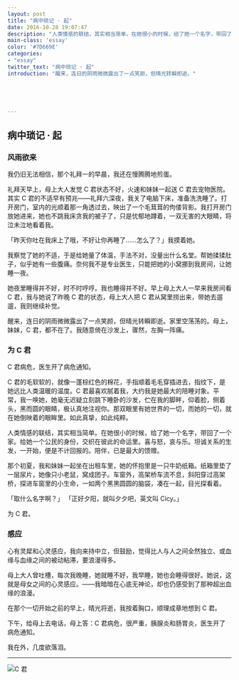 ```yaml
---
layout: post
title: "病中琐记 · 起"
date: 2016-10-28 19:07:47
description: "人类情感的联结，其实相当简单。在她很小的时候，给了她一个名字，带回了一个家。给她一个公民的身份，交织在彼此的命运里。喜与怒，哀与乐。"
main-class: 'essay'
color: '#7D669E'
categories:
- "essay"
twitter_text: "病中琐记 · 起"
introduction: "醒来，连日的阴雨微微露出了一点笑颜，但晴光转瞬即逝。"





---
```


## 病中琐记 · 起

### 风雨欲来

我仍旧无法相信，那个礼拜一的早晨，我还在慢腾腾地煎蛋。

礼拜天早上，母上大人发觉 C 君状态不好，火速和妹妹一起送 C 君去宠物医院。其实 C 君的不适早有预兆——礼拜六深夜，我关了电脑下床，准备洗洗睡了。打开房门，室内的光顺着那一角透过去，映出了一个毛茸茸的佝偻背影。我打开房门放她进来，她也不跳我床贪我的被子了，只是忧郁地蹲着，一双无害的大眼睛，将泣未泣地看着我。

「昨天你吐在我床上了哦，不好让你再睡了……怎么了？」我摸着她。

我察觉了她的不适，于是给她量了体温，手法不对，没量出什么名堂。帮她揉揉肚子，似乎她有一些腹痛。奈何我不是专业医生，只能把她的小窝挪到我房间，让她睡一夜。

她夜里睡得并不好，时不时哼哼。我也睡得并不好。早上母上大人一早来我房间看 C 君，我与她说了昨晚 C 君的状态，母上大人把 C 君从窝里捞出来，带她去遛遛，我则继续补觉。



醒来，连日的阴雨微微露出了一点笑颜，但晴光转瞬即逝。家里空荡荡的。母上，妹妹，C 君，都不在了。我随意倚在沙发上，骤然，左胸一阵痛。


### 为 C 君

C 君病危，医生开了病危通知。

C 君的毛软软的，就像一蓬棕红色的棉花，手指顺着毛毛穿插进去，指纹下，是她远比人类温暖的温度。C 君最喜欢腻着我，大约我是她最大的陪睡对象。平常，我一唤她，她毫无迟疑立刻跳下睡卧的沙发，伫在我的脚畔，仰着脸，侧着头，黑而圆的眼睛，极认真地注视你。那双眼里有她世界的一切，而她的一切，就在她倒映着的眼眸里。如此真挚，如此纯粹。

人类情感的联结，其实相当简单。在她很小的时候，给了她一个名字，带回了一个家。给她一个公民的身份，交织在彼此的命运里。喜与怒，哀与乐。坦诚关系的生发，一开始，便是不计回报的。陪伴，已是最大的馈赠。

那个初夏，我和妹妹一起坐在出租车里，她的怀抱里是一只牛奶纸箱。纸箱里垫了一层尿片，她像只小老鼠，窝成团子。车窗外，高架桥车流不息，斜阳穿过高架桥，探进车窗里的小生命，一如两个黑黑圆圆的脑袋，凑在一起，目光探看着。

「取什么名字啊？」
「正好夕阳，就叫夕夕吧，英文叫 Cicy。」

为 C 君。

### 感应


心有灵犀和心灵感应，我向来持中立，但鼓励，觉得比人与人之间全然独立、或血缘与血缘之间的被动粘滞，要浪漫得多。

母上大人曾吐槽，每次我晚睡，她就睡不好，我早睡，她也会睡得很好。她说，这就是母女之间的心灵感应。——我暗暗在心底无神论，却也仍感受到了那种超出血缘的浪漫。

在那个一切开始之前的早上，晴光将逝，我按着胸口，顺理成章地想到 C 君。

下午，给母上去电话，母上答：C 君病危，很严重，胰腺炎和肠胃炎，医生开了病危通知。

我在外，几度欲落泪。


---
![C 君](http://upload-images.jianshu.io/upload_images/2013519-68f971e201ef5e90.jpeg?imageMogr2/auto-orient/strip%7CimageView2/2/w/1240)






